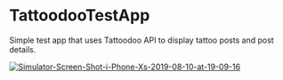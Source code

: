 # TattoodooTestApp
Simple test app that uses Tattoodoo API to display tattoo posts and post details.

<a href="https://ibb.co/Lvwg3rx"><img src="https://i.ibb.co/x3vgNY1/Simulator-Screen-Shot-i-Phone-Xs-2019-08-10-at-19-09-16.png" alt="Simulator-Screen-Shot-i-Phone-Xs-2019-08-10-at-19-09-16" border="0"></a>
